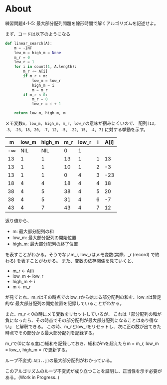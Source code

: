 # About
練習問題4-1-5:
最大部分配列問題を線形時間で解くアルゴリズムを記述せよ。

まず、コードは以下のようになる

```python
def linear_search(A):
    m = -INF
    low_m = high_m = None
    m_r = 0
    low_r = 1
    for i in count(1, A.length):
        m_r += A[i]
        if m_r > m:
            low_m = low_r
            high_m = i
            m = m_r
        if m_r < 0:
            m_r = 0
            low_r = i + 1

    return low_m, high_m, m
```

メモ変数`m, low_m, high_m, m_r, low_r`の意味が掴みにくいので、
配列`[13, -3, -23, 18, 20, -7, 12, -5, -22, 15, -4, 7]`
に対する挙動を示す。

| m  | low_m | high_m | m_r | low_r | i | A[i] |
|----|-------|--------|-----|-------|---|------|
| -∞ | NIL   | NIL    | 0   | 1     |   |      |
| 13 | 1     | 1      | 13  | 1     | 1 | 13   |
| 13 | 1     | 1      | 10  | 1     | 2 | -3   |
| 13 | 1     | 1      | 0   | 4     | 3 | -23  |
| 18 | 4     | 4      | 18  | 4     | 4 | 18   |
| 38 | 4     | 5      | 38  | 4     | 5 | 20   |
| 38 | 4     | 5      | 31  | 4     | 6 | -7   |
| 43 | 4     | 7      | 43  | 4     | 7 | 12   |

返り値から、

- m: 最大部分配列の和
- low_m: 最大部分配列の開始位置
- high_m: 最大部分配列の終了位置

を表すことがわかる。そうでないm_r, low_rはメモ変数(実際、_r (record) で終わる)
を表すことがわかる。
また、変数の依存関係を見ていくと、

- m_r <- A(i)
- low_m <- low_r
- high_m <- i
- m <- m_r

が見てとれ、m_rはその時点でのlow_rから始まる部分配列の和を、low_rは暫定的な
最大部分配列の開始位置を記録していることがわかる。

また、m_r < 0の時にメモ変数をリセットしているが、
これは「部分配列の和が負になったら、その時点でその部分配列が最大部分配列になることはあり得ない」
と解釈できる。 この時、m_rとlow_rをリセットし、次に正の数が出てきた時点でその部分から最大部分配列を記録する。

m_rで(0になる度に)総和を記録しておき、総和がmを超えたらm = m_r, low_m = low_r, high_m = iで更新する。


ループ不変式:
`A[1..j]`の最大部分配列がわかっている。

このアルゴリズムのループ不変式が成り立つことを証明し、正当性を示す必要がある。(Work in Progress..)
